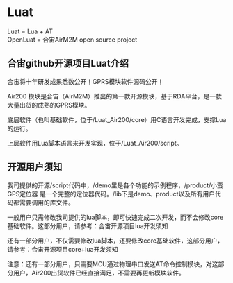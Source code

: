 # Luat
Luat = Lua +  AT  
OpenLuat = 合宙AirM2M open source project


## 合宙github开源项目Luat介绍

合宙将十年研发成果悉数公开！GPRS模块软件源码公开！

Air200 模块是合宙（AirM2M）推出的第一款开源模块，基于RDA平台，是一款大量出货的成熟的GPRS模块。  

底层软件（也叫基础软件，位于/Luat_Air200/core）用C语言开发完成，支撑Lua的运行。

上层软件用Lua脚本语言来开发实现，位于/Luat_Air200/script。 


## 开源用户须知

我司提供的开源/script代码中，/demo里是各个功能的示例程序，/product/小蛮GPS定位器 是一个完整的定位器代码。/lib下是demo、product以及所有用户代码都需要调用的库文件。

一般用户只需修改我司提供的lua脚本，即可快速完成二次开发，而不会修改core基础软件。这部分用户，请参考：合宙开源项目lua开发须知

还有一部分用户，不仅需要修改lua脚本，还要修改core基础软件，这部分用户，请参考：合宙开源项目core+lua开发须知

注意：还有一部分用户，只需要MCU通过物理串口发送AT命令控制模块，对这部分用户，Air200出货软件已经直接满足，不需要再更新模块软件。